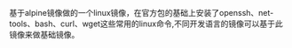 基于alpine镜像做的一个linux镜像，在官方包的基础上安装了openssh、net-tools、bash、curl、wget这些常用的linux命令,不同开发语言的镜像可以基于此镜像来做基础镜像。